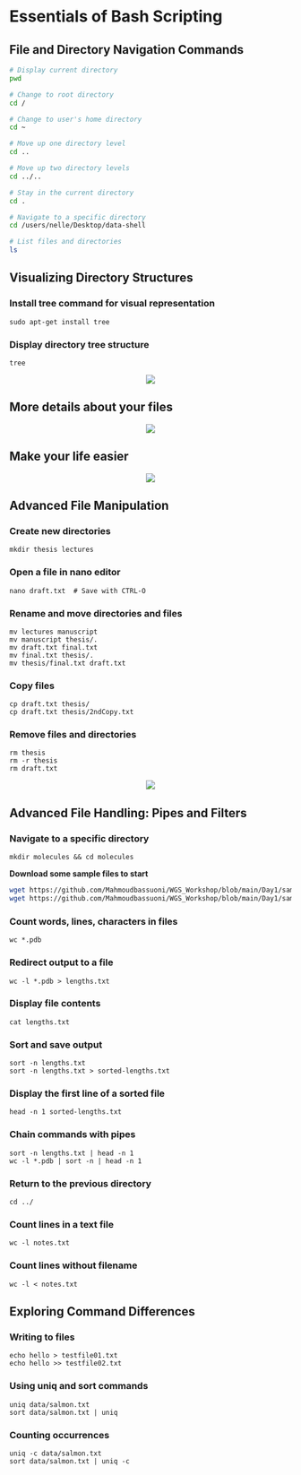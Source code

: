 # Essentials of Bash Scripting

## File and Directory Navigation Commands

```bash
# Display current directory
pwd

# Change to root directory
cd /

# Change to user's home directory
cd ~

# Move up one directory level
cd ..

# Move up two directory levels
cd ../..

# Stay in the current directory
cd .

# Navigate to a specific directory
cd /users/nelle/Desktop/data-shell

# List files and directories
ls
````
## Visualizing Directory Structures
### Install tree command for visual representation
```
sudo apt-get install tree
```
### Display directory tree structure
```
tree
```
<p align="center"><a href="#"><img src="./images/2.png"></a></p>

<h2 align="left">More details about your files</h2>
<p align="center"><a href="#"><img src="./images/3.png"></a></p>


<h2 align="left">Make your life easier</h2>
<p align="center"><a href="#"><img src="./images/4.png"></a></p>

## Advanced File Manipulation
### Create new directories
```
mkdir thesis lectures
```
### Open a file in nano editor
```
nano draft.txt  # Save with CTRL-O 
```
### Rename and move directories and files
```
mv lectures manuscript
mv manuscript thesis/.
mv draft.txt final.txt
mv final.txt thesis/.
mv thesis/final.txt draft.txt
```
### Copy files
```
cp draft.txt thesis/
cp draft.txt thesis/2ndCopy.txt
```
### Remove files and directories
```
rm thesis
rm -r thesis
rm draft.txt
```
<p align="center"><a href="#"><img src="./images/5.png"></a></p>

## Advanced File Handling: Pipes and Filters
### Navigate to a specific directory
```
mkdir molecules && cd molecules
```
**Download some sample files to start**
```bash
wget https://github.com/Mahmoudbassuoni/WGS_Workshop/blob/main/Day1/sample_data/octane.pdb
wget https://github.com/Mahmoudbassuoni/WGS_Workshop/blob/main/Day1/sample_data/pentane.pdb
```
### Count words, lines, characters in files
```
wc *.pdb
```
### Redirect output to a file
```
wc -l *.pdb > lengths.txt
```
### Display file contents
```
cat lengths.txt
```
### Sort and save output
```
sort -n lengths.txt
sort -n lengths.txt > sorted-lengths.txt
```
### Display the first line of a sorted file
```
head -n 1 sorted-lengths.txt
```
### Chain commands with pipes
```
sort -n lengths.txt | head -n 1
wc -l *.pdb | sort -n | head -n 1
```
### Return to the previous directory
```
cd ../
```
### Count lines in a text file
```
wc -l notes.txt
```
### Count lines without filename
```
wc -l < notes.txt
```

## Exploring Command Differences
### Writing to files
```
echo hello > testfile01.txt
echo hello >> testfile02.txt
```
### Using uniq and sort commands
```
uniq data/salmon.txt
sort data/salmon.txt | uniq
```
### Counting occurrences
```
uniq -c data/salmon.txt
sort data/salmon.txt | uniq -c
```
